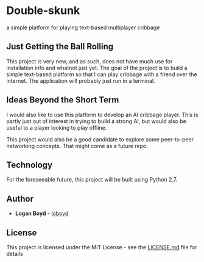 # Double-skunk
a simple platform for playing text-based multiplayer cribbage

## Just Getting the Ball Rolling
This project is very new, and as such, does not have much use for installation info and whatnot just yet. The goal of the project is to build a simple text-based platform so that I can play cribbage with a friend over the internet. The application will probably just run in a terminal.

## Ideas Beyond the Short Term
I would also like to use this platform to develop an AI cribbage player. This is partly just out of interest in trying to build a strong AI, but would also be useful to a player looking to play offline.

This project would also be a good candidate to explore some peer-to-peer networking concepts. That might come as a future repo.

## Technology
For the foreseeable future, this project will be built using Python 2.7.

## Author

* **Logan Boyd** - [loboyd](https://github.com/loboyd)


## License

This project is licensed under the MIT License - see the [LICENSE.md](LICENSE.md) file for details
